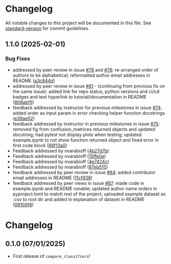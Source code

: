 # Changelog

All notable changes to this project will be documented in this file. See [standard-version](https://github.com/conventional-changelog/standard-version) for commit guidelines.

## 1.1.0 (2025-02-01)


### Bug Fixes

* addressed by peer review in issue [#78](https://github.com/UBC-MDS/compare_classifiers/issues/78) and [#76](https://github.com/UBC-MDS/compare_classifiers/issues/76): re-arranged order of authors to be alphabetical; reformatted author email addresses in README ([a3c844d](https://github.com/UBC-MDS/compare_classifiers/commit/a3c844dd436c902d0b51c1ff7adf4b7af67423b6))
* addressed by peer review in issue [#81](https://github.com/UBC-MDS/compare_classifiers/issues/81) - (continuing from previous fix on the same issue): added link for repo status, python versions and ci/cd badges and text hyperlink to tutorial/documentation in README ([808abf5](https://github.com/UBC-MDS/compare_classifiers/commit/808abf5db277f4481a48d083aec935e7c1c8cf1e))
* feedback addressed by instructor for previous milestones in issue [#74](https://github.com/UBC-MDS/compare_classifiers/issues/74): added order as input param in error checking helper function docstrings ([e39ae52](https://github.com/UBC-MDS/compare_classifiers/commit/e39ae5231a860d7312c39413ec16533f064466bf))
* feedback addressed by instructor in previous milestones in issue [#75](https://github.com/UBC-MDS/compare_classifiers/issues/75): removed fig from confusion_matrices returned objects and updated docstring; had pytest not display plots when testing; updated example.ipynb to not show function returned object and fixed error in first code block ([66f13a0](https://github.com/UBC-MDS/compare_classifiers/commit/66f13a079829987a77caa2c5cefc4abb38f33570))
* Feedback addressed by nvarabioff ([4b27d7b](https://github.com/UBC-MDS/compare_classifiers/commit/4b27d7b6afff13615ff6f1cbdd84ad723d84c3be))
* Feedback addressed by nvarabioff ([15ffe0e](https://github.com/UBC-MDS/compare_classifiers/commit/15ffe0e3f3823cc087e209b1d634fed0a8df2061))
* Feedback addressed by nvarabioff ([4e7424c](https://github.com/UBC-MDS/compare_classifiers/commit/4e7424cae55e16577ad6c138f328ed43893a18e5))
* Feedback addressed by nvarabioff ([87eb515](https://github.com/UBC-MDS/compare_classifiers/commit/87eb515ba2685d54af9d62d86a33775a3b5e6134))
* feedback addressed by peer review in issue [#84](https://github.com/UBC-MDS/compare_classifiers/issues/84): added contributor email addresses in README ([11cf938](https://github.com/UBC-MDS/compare_classifiers/commit/11cf938ca110fdec214d25ce5d0bcc42a1298341))
* feedback addressed by peer views in issue [#87](https://github.com/UBC-MDS/compare_classifiers/issues/87): made code in example.ipynb and README runable; updated author name orders in pyproject.toml to match rest of the project; uploaded example dataset as .csv to root dir and added in explanation of dataset in README ([08100f8](https://github.com/UBC-MDS/compare_classifiers/commit/08100f831f3b916b5ebe0529d369fc2d647fd289))

# Changelog

<!--next-version-placeholder-->

## 0.1.0 (07/01/2025)

- First release of `compare_classifiers`!